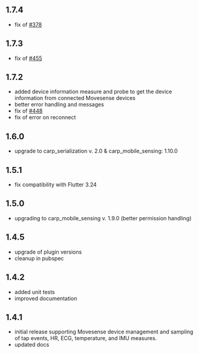 ## 1.7.4

* fix of [#378](https://github.com/cph-cachet/carp_studies_app/issues/378)

## 1.7.3

* fix of [#455](https://github.com/cph-cachet/carp.sensing-flutter/issues/455)

## 1.7.2

* added device information measure and probe to get the device information from connected Movesense devices
* better error handling and messages
* fix of [#448](https://github.com/cph-cachet/carp.sensing-flutter/issues/448)
* fix of error on reconnect

## 1.6.0

* upgrade to carp_serialization v. 2.0 & carp_mobile_sensing: 1.10.0

## 1.5.1

* fix compatibility with Flutter 3.24

## 1.5.0

* upgrading to carp_mobile_sensing v. 1.9.0 (better permission handling)

## 1.4.5

* upgrade of plugin versions
* cleanup in pubspec

## 1.4.2

* added unit tests
* improved documentation

## 1.4.1

* initial release supporting Movesense device management and sampling of tap events, HR, ECG, temperature, and IMU measures.
* updated docs
